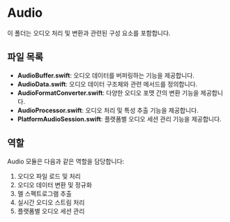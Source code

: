 # Audio

이 폴더는 오디오 처리 및 변환과 관련된 구성 요소를 포함합니다.

## 파일 목록

- **AudioBuffer.swift**: 오디오 데이터를 버퍼링하는 기능을 제공합니다.
- **AudioData.swift**: 오디오 데이터 구조체와 관련 메서드를 정의합니다.
- **AudioFormatConverter.swift**: 다양한 오디오 포맷 간의 변환 기능을 제공합니다.
- **AudioProcessor.swift**: 오디오 처리 및 특성 추출 기능을 제공합니다.
- **PlatformAudioSession.swift**: 플랫폼별 오디오 세션 관리 기능을 제공합니다.

## 역할

Audio 모듈은 다음과 같은 역할을 담당합니다:

1. 오디오 파일 로드 및 처리
2. 오디오 데이터 변환 및 정규화
3. 멜 스펙트로그램 추출
4. 실시간 오디오 스트림 처리
5. 플랫폼별 오디오 세션 관리 